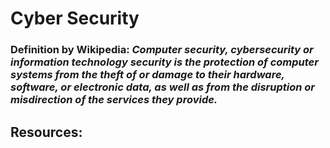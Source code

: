 # Cyber Security

### Definition by Wikipedia: *Computer security, cybersecurity or information technology security is the protection of computer systems from the theft of or damage to their hardware, software, or electronic data, as well as from the disruption or misdirection of the services they provide.*

## Resources:
